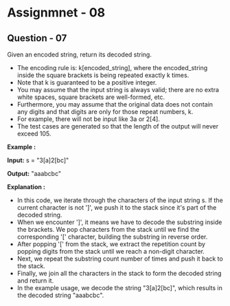 # **Assignmnet - 08**

## **Question - 07**

Given an encoded string, return its decoded string.
- The encoding rule is: k[encoded_string], where the encoded_string inside the square brackets is being repeated exactly k times. 
- Note that k is guaranteed to be a positive integer.
- You may assume that the input string is always valid; there are no extra white spaces, square brackets are well-formed, etc. 
- Furthermore, you may assume that the original data does not contain any digits and that digits are only for those repeat numbers, k. 
- For example, there will not be input like 3a or 2[4].
- The test cases are generated so that the length of the output will never exceed 105.

**Example :**

**Input:** s = "3[a]2[bc]"

**Output:** "aaabcbc"

**Explanation :**
- In this code, we iterate through the characters of the input string s. If the current character is not ']', we push it to the stack since it's part of the decoded string.
- When we encounter ']', it means we have to decode the substring inside the brackets. We pop characters from the stack until we find the corresponding '[' character, building the substring in reverse order.
- After popping '[' from the stack, we extract the repetition count by popping digits from the stack until we reach a non-digit character.
- Next, we repeat the substring count number of times and push it back to the stack.
- Finally, we join all the characters in the stack to form the decoded string and return it.
- In the example usage, we decode the string "3[a]2[bc]", which results in the decoded string "aaabcbc".
